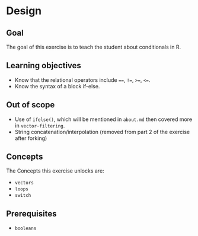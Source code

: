 
# Design

## Goal

The goal of this exercise is to teach the student about conditionals in R.

## Learning objectives

- Know that the relational operators include `==`, `!=`, `>=`, `<=`.
- Know the syntax of a block if-else.

## Out of scope

- Use of `ifelse()`, which will be mentioned in `about.md` then covered more in `vector-filtering`.
- String concatenation/interpolation (removed from part 2 of the exercise after forking)

## Concepts

The Concepts this exercise unlocks are:

- `vectors`
- `loops`
- `switch`

## Prerequisites

- `booleans`
